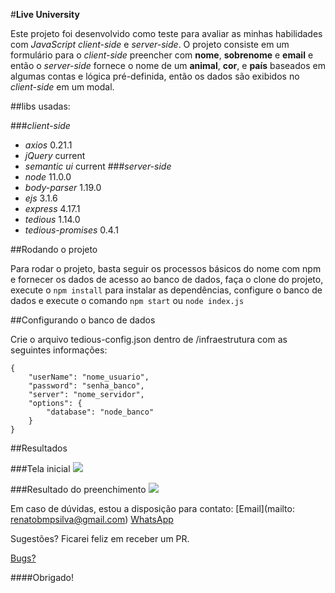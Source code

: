 #**Live University**

Este projeto foi desenvolvido como teste para avaliar as minhas habilidades com _JavaScript_ _client-side_ e _server-side_. O projeto consiste em um formulário para o _client-side_ preencher com **nome**, **sobrenome** e **email** e então o _server-side_ fornece o nome de um **animal**, **cor**, e **país** baseados em algumas contas e lógica pré-definida, então os dados são exibidos no _client-side_ em um modal.

##libs usadas:

###_client-side_
- _axios_ 0.21.1
- _jQuery_ current
- _semantic ui_ current
###_server-side_
- _node_ 11.0.0
- _body-parser_ 1.19.0
- _ejs_ 3.1.6
- _express_ 4.17.1
- _tedious_ 1.14.0
- _tedious-promises_ 0.4.1

##Rodando o projeto

Para rodar o projeto, basta seguir os processos básicos do nome com npm e fornecer os dados de acesso ao banco de dados, faça o clone do projeto, execute o ```npm install``` para instalar as dependências, configure o banco de dados e execute o comando ```npm start``` ou ```node index.js```

##Configurando o banco de dados

Crie o arquivo tedious-config.json dentro de /infraestrutura com as seguintes informações:

```
{
    "userName": "nome_usuario",
    "password": "senha_banco",
    "server": "nome_servidor",
    "options": {
        "database": "node_banco"
    }
}
```

##Resultados

###Tela inicial
<img src="https://lh3.googleusercontent.com/fife/AAWUweXVnKMOxJ1JynEJ9fOep-AsBIsNdULxPeAQVsw8Ekjdu418dgtCWt60T6ET64SOwh7oA_D2JxHZmALBtJUxzyVrowEZgBEfEalalGKkfBLrFyCpZd-eequR7NFY1bc3BeHcgxegZD1cLyv01MjS3wTpeIaAIz191JqgAxzhpz-QOcqQxjYmnfYu2VOm26uFEfcPeWdSRROA6Uq5-oH5EaoThhcSsXZZHpNxXTKTW99fOp9G7EByWwvUvYZO3SoRHXE7sizLyWA5i7l_fVkpw87HMpY1VR9rCGIRPCdpYLxJxx-oOMGsfEN5-w5FSJMf1j_T-Kd4oX2lW0SAkAyKkDwDsB3ziiZpejQRr5gL_AlHo40KjQBVhSRTED6RsXIak9ll_TO-B5KbiL1p5KbUnizwbamnv6WSL1ec8oVAESxVmHcueQcPSVT3k4yPMIiYdiUVZ3ljFT4C3XNQNKArLTNcsBXNCCMilpw4BoWXwL-DhM0L4NPUN50seoXqsqneDQEBapk4dTxDrF26kXM4ILgR8uKWv-vVcBYfbUFZqUY09K9II_hv-Y02TXiwNbglEszWW7UlaDO_uVo7c9H4EmXMk_TpDzSCTGMOXuRSALgdKXhloMVfpN_f9897j5cCkwf3xTKfuboXZvkGcdcMiYzwScGoKXpj0Ry_o5lyacJck3i9SZD-69jFzm78JBzpzAzvASICw53SOvMuJHgG5f8T-5XqO-iZ72g=w1313-h725-ft">

###Resultado do preenchimento
<img src="https://lh3.googleusercontent.com/fife/AAWUweW2GDSGtETYna_q6cqiW-iqbXpOkJYsvY9dYduVUCSWcBYOOw9p9jd-3chCY1kfhGQdKuZRU-SVJ0qDpwfYsmZ2xUxsQmIt0i3Zsi4JwFIxrGkFOueZzv3keNr7yW_SqpE0J66grSQyoVKD4-CvO3qLbGw0oA1qJSzhp5goGvuQbhPYHUJrCY2bX4tCQKf3o4-fljWYGktEB6q3klrzrRuBtfXJ-3cNghwmAMV4BD1EFQKZtaVltT6n5eFQElAH3Uii4pxZBqfcXSGxlOx-zjyWG4EYegratr5j_TCGYASdnM6UXS6xzr4HN6Z2sviO0bII662r7fcuVGiWK_TAAIWlnOT3nBUlICQmX_-MpKVa37fqD0HOKWExTwUNh-KKzDUau5lrLHcEnE7b3nM6fIjT598QZSKFIE1I0fXglEAvVnCC4oRNCicTc8P2lKKSvO7zVns2kzNNi76W9AI6WRIRFCDb8r6vWCrMIEdw2wvsigOIU9qePWzPYWUcAdbBBn6OmMSO1p-jeMGYb4PpnOalIPCcb4YrucCyaZ73t1Af43KvHc99Uy8vWK-MbWxSy9aGSfrBVeBkvnDyPc97vgalJOeaNJSgnrZgH0CZJXLizscrRzKmKj779h0RgejXlyVY_i1KXBh_-1KenDdw99KC3C8G9OYfRFgebuAAnq5a6DHImoLzguBvnx0kXDBSeK1EJ2acsR-0gYvmhVQuxpBu98HdCN3QJlA=w1313-h725-ft">

Em caso de dúvidas, estou a disposição para contato:
[Email](mailto: renatobmpsilva@gmail.com)
[WhatsApp](https://api.whatsapp.com/send?phone=5511947689391)

Sugestões? Ficarei feliz em receber um PR.

[Bugs?](https://github.com/renatobmps/liveuniversity/issues)

####Obrigado!